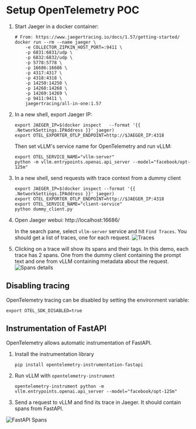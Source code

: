 # Setup OpenTelemetry POC

1. Start Jaeger in a docker container:
    ```
    # From: https://www.jaegertracing.io/docs/1.57/getting-started/
    docker run --rm --name jaeger \
        -e COLLECTOR_ZIPKIN_HOST_PORT=:9411 \
        -p 6831:6831/udp \
        -p 6832:6832/udp \
        -p 5778:5778 \
        -p 16686:16686 \
        -p 4317:4317 \
        -p 4318:4318 \
        -p 14250:14250 \
        -p 14268:14268 \
        -p 14269:14269 \
        -p 9411:9411 \
        jaegertracing/all-in-one:1.57
    ```

1. In a new shell, export Jaeger IP:
    ```
    export JAEGER_IP=$(docker inspect   --format '{{ .NetworkSettings.IPAddress }}' jaeger)
    export OTEL_EXPORTER_OTLP_ENDPOINT=http://$JAEGER_IP:4318
    ```
    Then set vLLM's service name for OpenTelemetry and run vLLM:
    ```
    export OTEL_SERVICE_NAME="vllm-server"
    python -m vllm.entrypoints.openai.api_server --model="facebook/opt-125m"                                             
    ```

1. In a new shell, send requests with trace context from a dummy client
    ```
    export JAEGER_IP=$(docker inspect --format '{{ .NetworkSettings.IPAddress }}' jaeger)
    export OTEL_EXPORTER_OTLP_ENDPOINT=http://$JAEGER_IP:4318
    export OTEL_SERVICE_NAME="client-service"
    python dummy_client.py
    ```

1. Open Jaeger webui: http://localhost:16686/

    In the search pane, select `vllm-server` service and hit `Find Traces`. You should get a list of traces, one for each request.
    ![Traces](https://i.imgur.com/GYHhFjo.png)

1. Clicking on a trace will show its spans and their tags. In this demo, each trace has 2 spans. One from the dummy client containing the prompt text and one from vLLM containing metadata about the request.
![Spans details](https://i.imgur.com/OPf6CBL.png)


## Disabling tracing
OpenTelemetry tracing can be disabled by setting the environment variable:
```
export OTEL_SDK_DISABLED=true
```

## Instrumentation of FastAPI
OpenTelemetry allows automatic instrumentation of FastAPI.
1. Install the instrumentation library
    ```
    pip install opentelemetry-instrumentation-fastapi
    ```

1. Run vLLM with `opentelemetry-instrument`
    ```
    opentelemetry-instrument python -m vllm.entrypoints.openai.api_server --model="facebook/opt-125m" 
    ```

1. Send a request to vLLM and find its trace in Jaeger. It should contain spans from FastAPI.

![FastAPI Spans](https://i.imgur.com/hywvoOJ.png)